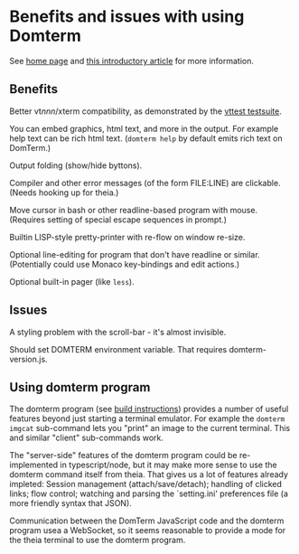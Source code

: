 # Benefits and issues with using Domterm

See [home page](http://domterm.org) and
[this introductory article](https://opensource.com/article/18/1/introduction-domterm-terminal-emulator) for more information.

## Benefits

Better vt*nnn*/xterm compatibility, as demonstrated by the [vttest testsuite](https://invisible-island.net/vttest/vttest.html).

You can embed graphics, html text, and more in the output.
For example help text can be rich html text.
(`domterm help` by default emits rich text on DomTerm.)

Output folding (show/hide byttons).

Compiler and other error messages (of the form FILE:LINE) are clickable.
(Needs hooking up for theia.)

Move cursor in bash or other readline-based program with mouse.
(Requires setting of special escape sequences in prompt.)

Builtin LISP-style pretty-printer with re-flow on window re-size.

Optional line-editing for program that don't have readline or similar.
(Potentially could use Monaco key-bindings and edit actions.)

Optional built-in pager (like `less`).

## Issues

A styling problem with the scroll-bar - it's almost invisible.

Should set DOMTERM environment variable.  That requires domterm-version.js.

## Using domterm program

The domterm program (see [build instructions](http://domterm.org/Downloading-and-building.html))
provides a number of useful features beyond just starting a terminal emulator.
For example the `domterm imgcat` sub-command lets you "print"
an image to the current terminal.
This and similar "client" sub-commands work.

The "server-side" features of the domterm program could be
re-implemented in typescript/node, but it may make more sense
to use the domterm command itself from theia.  That gives us
a lot of features already impleted: Session management (attach/save/detach);
handling of clicked links; flow control; watching and parsing the
`setting.ini' preferences file (a more friendly syntax that JSON).

Communication between the DomTerm JavaScript code and the domterm
program usea a WebSocket, so it seems reasonable to provide
a mode for the theia terminal to use the domterm program.
